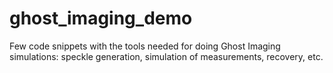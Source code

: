 # ghost_imaging_demo
 Few code snippets with the tools needed for doing Ghost Imaging simulations: speckle generation, simulation of measurements, recovery, etc.
